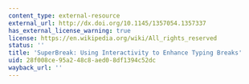 ```yaml
---
content_type: external-resource
external_url: http://dx.doi.org/10.1145/1357054.1357337
has_external_license_warning: true
license: https://en.wikipedia.org/wiki/All_rights_reserved
status: ''
title: 'SuperBreak: Using Interactivity to Enhance Typing Breaks'
uid: 28f008ce-95a2-48c8-aed0-8df1394c52dc
wayback_url: ''
---
```

